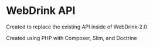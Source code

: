 # WebDrink API

Created to replace the existing API inside of WebDrink-2.0

Created using PHP with Composer, Slim, and Doctrine